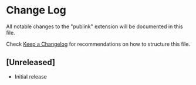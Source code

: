 # Change Log

All notable changes to the "publink" extension will be documented in this file.

Check [Keep a Changelog](http://keepachangelog.com/) for recommendations on how to structure this file.

## [Unreleased]

- Initial release